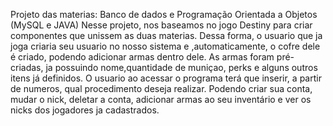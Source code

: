 Projeto das materias: Banco de dados e Programação Orientada a Objetos (MySQL e JAVA)
Nesse projeto, nos baseamos no jogo Destiny para criar componentes que unissem as duas materias.
Dessa forma, o usuario que ja joga criaria seu usuario no nosso sistema e ,automaticamente, o cofre dele é criado, podendo adicionar armas dentro dele.
As armas foram pré-criadas, ja possuindo nome,quantidade de muniçao, perks e alguns outros itens já definidos.
O usuario ao acessar o programa terá que inserir, a partir de numeros, qual procedimento deseja realizar. Podendo criar sua conta, mudar o nick, deletar a conta, adicionar
armas ao seu inventário e ver os nicks dos jogadores ja cadastrados.
